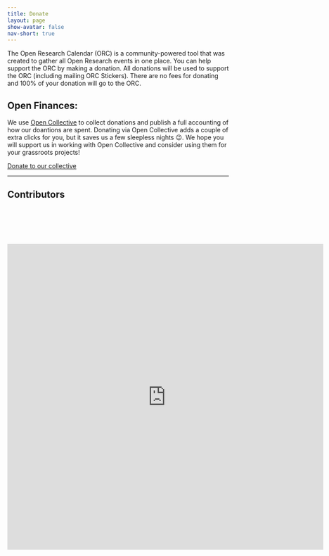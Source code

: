 ```yaml
---
title: Donate
layout: page
show-avatar: false
nav-short: true
---
```

The Open Research Calendar (ORC) is a community-powered tool that was created to gather all Open Research events in one place.  You can help support the ORC by making a donation. All donations will be used to support the ORC (including mailing ORC Stickers). There are no fees for donating and 100% of your donation will go to the ORC.

## Open Finances:
We use [Open Collective](https://opencollective.com/open-research-calendar) to collect donations and publish a full accounting of how our doantions are spent. Donating via Open Collective adds a couple of extra clicks for you, but it saves us a few sleepless nights 😉. We hope you will support us in working with Open Collective and consider using them for your grassroots projects!

<!-- THIS IS OLD DONATE BUTTON, KEEPING HERE AS IT HAS THE EXTERNAL LINK SYMBOL IN CASE IT IS NEEDED IN THE FUTURE <p style="text-align: center;"><sup><svg class="svg-inline--fa fa-external-link-square-alt fa-w-14" aria-hidden="true" focusable="false" data-prefix="fas" data-icon="external-link-square-alt" role="img" xmlns="http://www.w3.org/2000/svg" viewBox="0 0 448 512" data-fa-i2svg=""><path fill="#FF7700" d="M448 80v352c0 26.51-21.49 48-48 48H48c-26.51 0-48-21.49-48-48V80c0-26.51 21.49-48 48-48h352c26.51 0 48 21.49 48 48zm-88 16H248.029c-21.313 0-32.08 25.861-16.971 40.971l31.984 31.987L67.515 364.485c-4.686 4.686-4.686 12.284 0 16.971l31.029 31.029c4.687 4.686 12.285 4.686 16.971 0l195.526-195.526 31.988 31.991C358.058 263.977 384 253.425 384 231.979V120c0-13.255-10.745-24-24-24z"></path></svg></sup><a href="https://opencollective.com/open-research-calendar" target="_blank"><span style="text-decoration: underline;"><strong><span style="color: #ff9900; text-decoration: underline;">DONATE</span></strong></span></a></p> -->  

<div class="text-center">
  <a href="/donate-orc" class="button-77" role="button">Donate to our collective</a>  
</div>

---

## Contributors

<script src="https://opencollective.com/open-research-calendar/banner.js"></script>

<br><br><br><br>
<div><iframe width="719" height="695" seamless frameborder="0" scrolling="no" src="https://docs.google.com/spreadsheets/d/e/2PACX-1vSVnLFmCQX0ur6V6RrZFicPxoyJQe-1Uy1QlqdHPiVfAdIta5ElY_fIxQik098gXeG9qgnrEvSvJvDH/pubchart?oid=1219936393&amp;format=image"></iframe>
</div>
